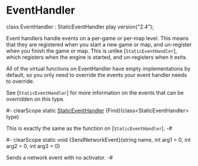 # EventHandler

[StaticEventHandler]: StaticEventHandler.md

<!-- api-declaration -->
class EventHandler : StaticEventHandler play version("2.4");

<!-- api-definition -->
Event handlers handle events on a per-game or per-map level. This
means that they are registered when you start a new game or map, and
un-register when you finish the game or map. This is unlike
[`StaticEventHandler`], which registers when the engine is started,
and un-registers when it exits.

All of the virtual functions on EventHandler have empty
implementations by default, so you only need to override the events
your event handler needs to override.

See [`StaticEventHandler`] for more information on the events that can
be overridden on this type.

<!-- api-class-methods -->
#-
clearScope static [StaticEventHandler] {Find}(class\<StaticEventHandler> type)

This is exactly the same as the function on [`StaticEventHandler`].
-#

#-
clearScope static void {SendNetworkEvent}(string name, int arg1 = 0, int arg2 = 0, int arg3 = 0)

Sends a network event with no activator.
-#
